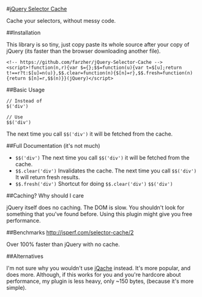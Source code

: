#[jQuery Selector Cache](https://raw.github.com/farzher/jQuery-Selector-Cache/master/jquery.$$.min.js)

Cache your selectors, without messy code.






##Installation

This library is so tiny, just copy paste its whole source after your copy of jQuery (its faster than the browser downloading another file).

    <!-- https://github.com/farzher/jQuery-Selector-Cache -->
    <script>!function(n,r){var $={};$$=function(u){var t=$[u];return t!==r?t:$[u]=n(u)},$$.clear=function(n){$[n]=r},$$.fresh=function(n){return $[n]=r,$$(n)}}(jQuery)</script>






##Basic Usage

    // Instead of
    $('div')

    // Use
    $$('div')

The next time you call `$$('div')` it will be fetched from the cache.






##Full Documentation (it's not much)

 - `$$('div')` The next time you call `$$('div')` it will be fetched from the cache.
 - `$$.clear('div')` Invalidates the cache. The next time you call `$$('div')` It will return fresh results.
 - `$$.fresh('div')` Shortcut for doing `$$.clear('div')` `$$('div')`





##Caching? Why should I care

jQuery itself does no caching. The DOM is slow. You shouldn't look for something that you've found before. Using this plugin might give you free performance.





##Benchmarks http://jsperf.com/selector-cache/2

Over 100% faster than jQuery with no cache.





##Alternatives

I'm not sure why you wouldn't use [jQache](https://github.com/danwit/jQache) instead. It's more popular, and does more. Although, if this works for you and you're hardcore about performance, my plugin is less heavy, only ~150 bytes, (because it's more simple).
